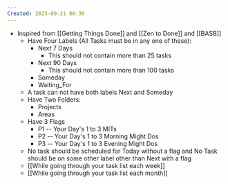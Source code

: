```yaml
---
Created: 2023-09-21 00:36
---
```

- Inspired from [[Getting Things Done]] and [[Zen to Done]] and [[BASB]]
	- Have Four Labels (All Tasks must be in any one of these):
		- Next 7 Days
			- This should not contain more than 25 tasks
		- Next 90 Days
			-  This should not contain more than 100 tasks
		- Someday
		- Waiting_For
	- A task can not have both labels Next and Someday
	- Have Two Folders:
		- Projects
		- Areas
	- Have 3 Flags
		- P1 -- Your Day's 1 to 3 MITs
		- P2 -- Your Day's 1 to 3 Morning Might Dos
		- P3 -- Your Day's 1 to 3 Evening Might Dos
	- No task should be scheduled for Today without a flag and No Task should be on some other label other than Next with a flag
	- [[While going through your task list each week]]
	- [[While going through your task list each month]]
